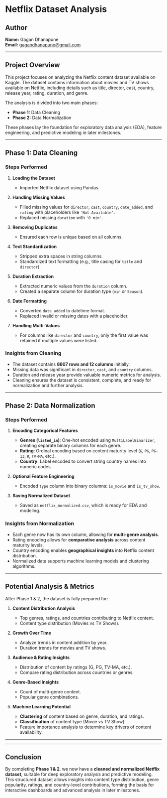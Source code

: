 # Netflix Dataset Analysis

## Author
**Name:** Gagan Dhanapune  
**Email:** gagandhanapune@gmail.com  

---

## Project Overview

This project focuses on analyzing the Netflix content dataset available on Kaggle. The dataset contains information about movies and TV shows available on Netflix, including details such as title, director, cast, country, release year, rating, duration, and genre.  

The analysis is divided into two main phases:  

- **Phase 1:** Data Cleaning  
- **Phase 2:** Data Normalization  

These phases lay the foundation for exploratory data analysis (EDA), feature engineering, and predictive modeling in later milestones.

---

## Phase 1: Data Cleaning

### Steps Performed
1. **Loading the Dataset**  
   - Imported Netflix dataset using Pandas.
   
2. **Handling Missing Values**  
   - Filled missing values for `director`, `cast`, `country`, `date_added`, and `rating` with placeholders like `'Not Available'`.
   - Replaced missing `duration` with `'0 min'`.
   
3. **Removing Duplicates**  
   - Ensured each row is unique based on all columns.
   
4. **Text Standardization**  
   - Stripped extra spaces in string columns.
   - Standardized text formatting (e.g., title casing for `title` and `director`).
   
5. **Duration Extraction**  
   - Extracted numeric values from the `duration` column.
   - Created a separate column for duration type (`min` or `Season`).

6. **Date Formatting**  
   - Converted `date_added` to datetime format.
   - Replaced invalid or missing dates with a placeholder.

7. **Handling Multi-Values**  
   - For columns like `director` and `country`, only the first value was retained if multiple values were listed.

### Insights from Cleaning
- The dataset contains **8807 rows and 12 columns** initially.  
- Missing data was significant in `director`, `cast`, and `country` columns.  
- Duration and release year provide valuable numeric metrics for analysis.  
- Cleaning ensures the dataset is consistent, complete, and ready for normalization and further analysis.  

---

## Phase 2: Data Normalization

### Steps Performed
1. **Encoding Categorical Features**  
   - **Genres (`listed_in`)**: One-hot encoded using `MultiLabelBinarizer`, creating separate binary columns for each genre.  
   - **Rating**: Ordinal encoding based on content maturity level (`G`, `PG`, `PG-13`, `R`, `TV-MA`, etc.).  
   - **Country**: Label encoded to convert string country names into numeric codes.  

2. **Optional Feature Engineering**  
   - Encoded `type` column into binary columns: `is_movie` and `is_tv_show`.  

3. **Saving Normalized Dataset**  
   - Saved as `netflix_normalized.csv`, which is ready for EDA and modeling.  

### Insights from Normalization
- Each genre now has its own column, allowing for **multi-genre analysis**.  
- Rating encoding allows for **comparative analysis** across content maturity levels.  
- Country encoding enables **geographical insights** into Netflix content distribution.  
- Normalized data supports machine learning models and clustering algorithms.

---

## Potential Analysis & Metrics

After Phase 1 & 2, the dataset is fully prepared for:

1. **Content Distribution Analysis**  
   - Top genres, ratings, and countries contributing to Netflix content.  
   - Content type distribution (Movies vs TV Shows).  

2. **Growth Over Time**  
   - Analyze trends in content addition by year.  
   - Duration trends for movies and TV shows.  

3. **Audience & Rating Insights**  
   - Distribution of content by ratings (G, PG, TV-MA, etc.).  
   - Compare rating distribution across countries or genres.  

4. **Genre-Based Insights**  
   - Count of multi-genre content.  
   - Popular genre combinations.  

5. **Machine Learning Potential**  
   - **Clustering** of content based on genre, duration, and ratings.  
   - **Classification** of content type (Movie vs TV Show).  
   - Feature importance analysis to determine key drivers of content availability.  

---

---

## Conclusion

By completing **Phase 1 & 2**, we now have a **cleaned and normalized Netflix dataset**, suitable for deep exploratory analysis and predictive modeling.  
This structured dataset allows insights into content type distribution, genre popularity, ratings, and country-level contributions, forming the basis for interactive dashboards and advanced analysis in later milestones.

